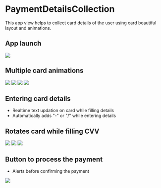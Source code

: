 # PaymentDetailsCollection
This app view helps to collect card details of the user using card beautiful layout and animations.

## App launch

![](demo/1.gif)


## Multiple card animations

![](demo/1.1.gif) ![](demo/1.2.gif) ![](demo/1.3.gif) ![](demo/1.4.gif)


## Entering card details 
- Realtime text updation on card while filling details
- Automatically adds "-" or "/" while entering details 


## Rotates card while filling CVV 

![](demo/2.gif) ![](demo/3.gif) ![](demo/4.gif)


## Button to process the payment
- Alerts before confirming the payment

![](demo/5.gif)
